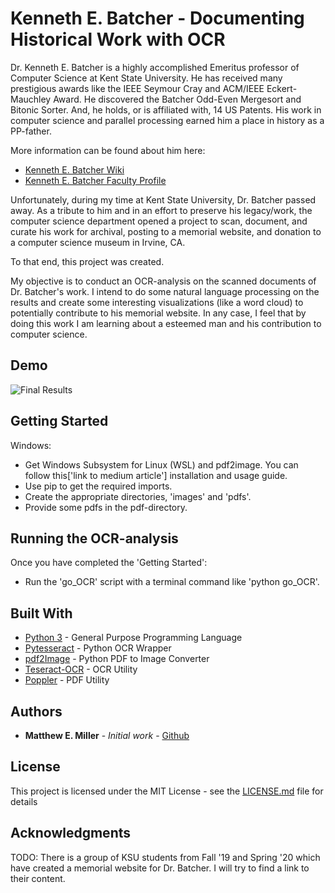 # Kenneth E. Batcher - Documenting Historical Work with OCR

Dr. Kenneth E. Batcher is a highly accomplished Emeritus professor of Computer Science at Kent State University.  He has received many prestigious awards like the IEEE Seymour Cray and ACM/IEEE Eckert-Mauchley Award.  He discovered the Batcher Odd-Even Mergesort and Bitonic Sorter.  And, he holds, or is affiliated with, 14 US Patents.  His work in computer science and parallel processing earned him a place in history as a PP-father.

More information can be found about him here:
- [Kenneth E. Batcher Wiki](https://en.wikipedia.org/wiki/Ken_Batcher)
- [Kenneth E. Batcher Faculty Profile](https://www.kent.edu/cs/kenneth-e-batcher)

Unfortunately, during my time at Kent State University, Dr. Batcher passed away.  As a tribute to him and in an effort to preserve his legacy/work, the computer science department opened a project to scan, document, and curate his work for archival, posting to a memorial website, and donation to a computer science museum in Irvine, CA.

To that end, this project was created.

My objective is to conduct an OCR-analysis on the scanned documents of Dr. Batcher's work.  I intend to do some natural language processing on the results and create some interesting visualizations (like a word cloud) to potentially contribute to his memorial website.  In any case, I feel that by doing this work I am learning about a esteemed man and his contribution to computer science.

## Demo

![Final Results](https://github.com/matmill5/KenBatcherPP-OCR/blob/master/Demo_Image.png)

## Getting Started

Windows:
- Get Windows Subsystem for Linux (WSL) and pdf2image.  You can follow this['link to medium article'] installation and usage guide.
- Use pip to get the required imports.
- Create the appropriate directories, 'images' and 'pdfs'.
- Provide some pdfs in the pdf-directory.

## Running the OCR-analysis

Once you have completed the 'Getting Started':
- Run the 'go_OCR' script with a terminal command like 'python go_OCR'.

## Built With

* [Python 3](https://www.python.org/download/releases/3.0/) - General Purpose Programming Language
* [Pytesseract](https://pypi.org/project/pytesseract/) - Python OCR Wrapper
* [pdf2Image](https://pypi.org/project/pdf2image/) - Python PDF to Image Converter
* [Teseract-OCR](https://en.wikipedia.org/wiki/Tesseract_(software)) - OCR Utility
* [Poppler](https://en.wikipedia.org/wiki/Poppler_(software)) - PDF Utility

## Authors

* **Matthew E. Miller** - *Initial work* - [Github](https://github.com/matmill5)

## License

This project is licensed under the MIT License - see the [LICENSE.md](LICENSE.md) file for details

## Acknowledgments

TODO:
There is a group of KSU students from Fall '19 and Spring '20 which have created a memorial website for Dr. Batcher.  I will try to find a link to their content.
